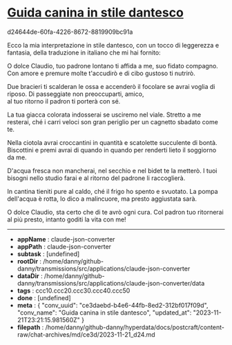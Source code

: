 # [Guida canina in stile dantesco](https://claude.ai/chat/ce3daebd-b4e6-44fb-8ed2-312bf017f09d)

d24644de-60fa-4226-8672-8819909bc91a

Ecco la mia interpretazione in stile dantesco, con un tocco di leggerezza e fantasia, della traduzione in italiano che mi hai fornito:

O dolce Claudio, tuo padrone lontano 
ti affida a me, suo fidato compagno.
Con amore e premure molte t'accudirò
e di cibo gustoso ti nutrirò.

Due bracieri ti scalderan le ossa
e accenderò il focolare se avrai voglia di riposo.
Di passeggiate non preoccuparti, amico,  
al tuo ritorno il padron ti porterà con sé.

La tua giacca colorata indosserai
se usciremo nel viale. Stretto a me resterai,
ché i carri veloci son gran periglio 
per un cagnetto sbadato come te. 

Nella ciotola avrai croccantini in quantità 
e scatolette succulente di bontà. 
Biscottini e premi avrai di quando in quando
per renderti lieto il soggiorno da me.

D'acqua fresca non mancherai,
nel secchio e nel bidet te la metterò.
I tuoi bisogni nello studio farai
e al ritorno del padrone li raccoglierà.  

In cantina tieniti pure al caldo,
ché il frigo ho spento e svuotato.
La pompa dell'acqua è rotta, lo dico a malincuore, 
ma presto aggiustata sarà.

O dolce Claudio, sta certo
che di te avrò ogni cura.
Col padron tuo ritornerai al più presto,
 intanto goditi la vita con me!

---

* **appName** : claude-json-converter
* **appPath** : claude-json-converter
* **subtask** : [undefined]
* **rootDir** : /home/danny/github-danny/transmissions/src/applications/claude-json-converter
* **dataDir** : /home/danny/github-danny/transmissions/src/applications/claude-json-converter/data
* **tags** : ccc10.ccc20.ccc30.ccc40.ccc50
* **done** : [undefined]
* **meta** : {
  "conv_uuid": "ce3daebd-b4e6-44fb-8ed2-312bf017f09d",
  "conv_name": "Guida canina in stile dantesco",
  "updated_at": "2023-11-21T23:21:15.981560Z"
}
* **filepath** : /home/danny/github-danny/hyperdata/docs/postcraft/content-raw/chat-archives/md/ce3d/2023-11-21_d24.md